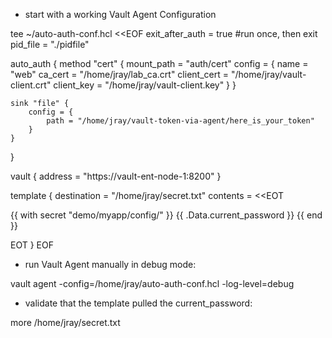 - start with a working Vault Agent Configuration

tee ~/auto-auth-conf.hcl <<EOF
exit_after_auth = true #run once, then exit
pid_file = "./pidfile"

auto_auth {
    method "cert" {
        mount_path = "auth/cert"
        config = {
            name = "web"
            ca_cert = "/home/jray/lab_ca.crt"
            client_cert = "/home/jray/vault-client.crt"
            client_key = "/home/jray/vault-client.key"
        }
    }

    sink "file" {
        config = {
            path = "/home/jray/vault-token-via-agent/here_is_your_token"
        }
    }
}

vault {
  address = "https://vault-ent-node-1:8200"
}

template {
destination = "/home/jray/secret.txt"
contents = <<EOT

{{ with secret "demo/myapp/config/" }}
{{ .Data.current_password }}
{{ end }}

EOT
}
EOF

- run Vault Agent manually in debug mode:

vault agent -config=/home/jray/auto-auth-conf.hcl -log-level=debug

- validate that the template pulled the current_password:

more /home/jray/secret.txt
